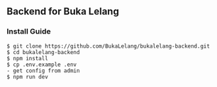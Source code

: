 ## Backend for Buka Lelang

### Install Guide

```
$ git clone https://github.com/BukaLelang/bukalelang-backend.git
$ cd bukalelang-backend
$ npm install
$ cp .env.example .env
- get config from admin
$ npm run dev
```
